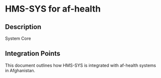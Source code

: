 # HMS-SYS for af-health

## Description

System Core

## Integration Points

This document outlines how HMS-SYS is integrated with af-health systems in Afghanistan.
